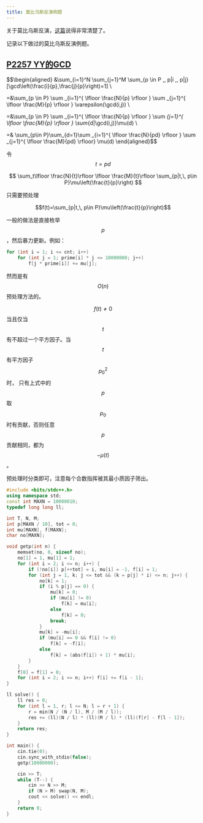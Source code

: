 ```yaml
---
title: 莫比乌斯反演例题
---
```


关于莫比乌斯反演，[这篇](https://oi-wiki.org/math/mobius/)说得非常清楚了。

记录以下做过的莫比乌斯反演例题。

## [P2257 YY的GCD](https://www.luogu.com.cn/problem/P2257)

$$\begin{aligned}
&\sum_{i=1}^N \sum_{j=1}^M \sum_{p \in P ,\, p|i ,\, p|j}[\gcd\left(\frac{i}{p},\frac{j}{p}\right)=1] \\

=&\sum_{p \in P} \sum _{i=1}^{ \lfloor \frac{N}{p} \rfloor } \sum _{j=1}^{ \lfloor \frac{M}{p} \rfloor } \varepsilon(\gcd(i,j)) \\

=&\sum_{p \in P} \sum _{i=1}^{ \lfloor \frac{N}{p} \rfloor } \sum _{j=1}^{ \lfloor \frac{M}{p} \rfloor } \sum_{d|\gcd(i,j)}\mu(d) \\

=& \sum_{p\in P}\sum_{d=1}\sum _{i=1}^{ \lfloor \frac{N}{pd} \rfloor } \sum _{j=1}^{ \lfloor \frac{M}{pd} \rfloor} \mu(d)
\end{aligned}$$

令$$t=pd$$

$$
\sum_t\lfloor \frac{N}{t}\rfloor \lfloor \frac{M}{t}\rfloor \sum_{p|t,\, p\in P}\mu\left(\frac{t}{p}\right)
$$

只需要预处理

$$f(t)=\sum_{p|t,\, p\in P}\mu\left(\frac{t}{p}\right)$$

一般的做法是直接枚举$$p$$，然后暴力更新。例如：
```cpp
for (int i = 1; i <= cnt; i++)
    for (int j = 1; prime[i] * j <= 10000000; j++)
        f[j * prime[i]] += mu[j];
```

然而是有$$O(n)$$预处理方法的。

$$f(t) \neq 0$$当且仅当$$t$$有不超过一个平方因子。当$$t$$有平方因子$$p_0^2$$时，
只有上式中的$$p$$取$$p_0$$
时有贡献，否则任意$$p$$贡献相同，都为$$-\mu(t)$$。

预处理时分类即可，注意每个合数指挥被其最小质因子筛出。

```cpp
#include <bits/stdc++.h>
using namespace std;
const int MAXN = 10000010;
typedef long long ll;

int T, N, M;
int p[MAXN / 10], tot = 0;
int mu[MAXN], f[MAXN];
char no[MAXN];

void getp(int n) {
    memset(no, 0, sizeof no);
    no[1] = 1, mu[1] = 1;
    for (int i = 2; i <= n; i++) {
        if (!no[i]) p[++tot] = i, mu[i] = -1, f[i] = 1;
        for (int j = 1, k; j <= tot && (k = p[j] * i) <= n; j++) {
            no[k] = 1;
            if (i % p[j] == 0) {
                mu[k] = 0;
                if (mu[i] != 0)
                    f[k] = mu[i];
                else
                    f[k] = 0;
                break;
            }
            mu[k] = -mu[i];
            if (mu[i] == 0 && f[i] != 0)
                f[k] = -f[i];
            else
                f[k] = (abs(f[i]) + 1) * mu[i];
        }
    }
    f[0] = f[1] = 0;
    for (int i = 2; i <= n; i++) f[i] += f[i - 1];
}

ll solve() {
    ll res = 0;
    for (int l = 1, r; l <= N; l = r + 1) {
        r = min(N / (N / l), M / (M / l));
        res += (ll)(N / l) * (ll)(M / l) * (ll)(f[r] - f[l - 1]);
    }
    return res;
}

int main() {
    cin.tie(0);
    cin.sync_with_stdio(false);
    getp(10000000);

    cin >> T;
    while (T--) {
        cin >> N >> M;
        if (N > M) swap(N, M);
        cout << solve() << endl;
    }
    return 0;
}
```
